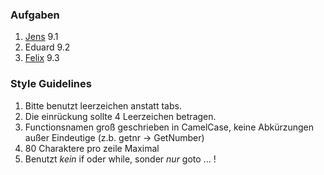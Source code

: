 ### Aufgaben
 1. [Jens](https://github.com/meteo04/datstrualg) 9.1
 2. Eduard 9.2
 3. [Felix](https://github.com/qwertzuiop961/datstrualg) 9.3

### Style Guidelines
 1. Bitte benutzt leerzeichen anstatt tabs. 
 2. Die einrückung sollte 4 Leerzeichen betragen.
 3. Functionsnamen groß geschrieben in CamelCase, keine Abkürzungen außer
 Eindeutige (z.b. getnr -> GetNumber) 
 4. 80 Charaktere pro zeile Maximal
 5. Benutzt *kein* if oder while, sonder *nur* goto ... !
